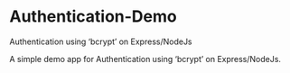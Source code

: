 # Authentication-Demo
Authentication using ‘bcrypt’ on Express/NodeJs

A simple demo app for Authentication using ‘bcrypt’ on Express/NodeJs.
